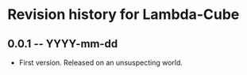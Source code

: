 # Revision history for Lambda-Cube

## 0.0.1 -- YYYY-mm-dd

* First version. Released on an unsuspecting world.
